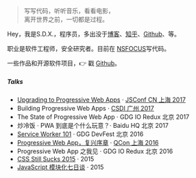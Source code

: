 > 写写代码，听听音乐，看看电影，  
> 离开世界之前，一切都是过程。

Hey，我是S.D.X.，程序员，多出没于[博客](https://shengdexiang.github.io)、[知乎](https://www.zhihu.com/people/shengdexiang/pins/posts)、[Github](http://github.com/shengdexiang)、等。

职业是软件工程师，安全研究者。目前在 [NSFOCUS](https://www.nsfocus.com/)写代码。

一些作品和开源软件项目，👉 戳 [Github](http://github.com/shengdexiang)。 


##### Talks

- [Upgrading to Progressive Web Apps][9] · [JSConf CN 上海 2017](http://2017.jsconf.cn/)
- Building Progressive Web Apps · [CSDI 广州 2017](http://www.csdisummit.com/)
- The State of Progressive Web App · GDG IO Redux 北京 2017
- 炒冷饭 · PWA 到底是个什么玩意？· Baidu HQ 北京 2017
- [Service Worker 101][5] · GDG DevFest 北京 2016
- [Progressive Web App，复兴序章][4] · [QCon 上海 2016](http://2016.qconshanghai.com/presentation/3111)
- Progressive Web App 之我见 · GDG IO Redux 北京 2016
- [CSS Still Sucks 2015][2] · 2015
- [JavaScript 模块化七日谈][1] · 2015

[1]: //shengdexiang.github.io/2015/07/09/js-module-7day/
[2]: //shengdexiang.github.io/2015/12/28/css-sucks-2015/
[3]: //shengdexiang.github.io/2016/06/05/pwa-in-my-pov/
[4]: //shengdexiang.github.io/2016/10/20/pwa-qcon2016/
[5]: //shengdexiang.github.io/2016/11/20/sw-101-gdgdf/
[6]: https://yanshuo.io/assets/player/?deck=58ac8598b123db0067292f92 "PWA Rehashing"
[7]: https://yanshuo.io/assets/player/?deck=593ad6fbfe88c2006a0a0d6d "The State of PWA"
[8]: https://yanshuo.io/assets/player/?deck=594d673d570c357d0698a950 "Building PWA"
[9]: //shengdexiang.me/jsconfcn2017/
